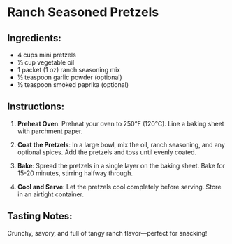 
# Ranch Seasoned Pretzels

## Ingredients:
- 4 cups mini pretzels
- ⅓ cup vegetable oil
- 1 packet (1 oz) ranch seasoning mix
- ½ teaspoon garlic powder (optional)
- ½ teaspoon smoked paprika (optional)

## Instructions:
1. **Preheat Oven**:
   Preheat your oven to 250°F (120°C). Line a baking sheet with parchment paper.

2. **Coat the Pretzels**:
   In a large bowl, mix the oil, ranch seasoning, and any optional spices. Add the pretzels and toss until evenly coated.

3. **Bake**:
   Spread the pretzels in a single layer on the baking sheet. Bake for 15-20 minutes, stirring halfway through.

4. **Cool and Serve**:
   Let the pretzels cool completely before serving. Store in an airtight container.

## Tasting Notes:
Crunchy, savory, and full of tangy ranch flavor—perfect for snacking!
